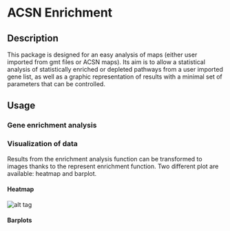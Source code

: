 # ACSN Enrichment


##  <a name="IIA"></a> Description
This package is designed for an easy analysis of maps (either user imported from gmt files or ACSN maps).
Its aim is to allow a statistical analysis of statistically enriched or depleted pathways from a user imported gene list, as well as a graphic representation of results with a minimal set of parameters that can be controlled.

##  <a name="IIB"></a> Usage
###  <a name="IIIA"></a> Gene enrichment analysis


###  <a name="IIIB"></a> Visualization of data
Results from the enrichment analysis function can be transformed to images thanks to the represent enrichment function. Two different plot are available: heatmap and barplot.
####  <a name="IVA"></a>  Heatmap
![alt tag](https://github.com/sysbio-curie/ACSN_Enrichment/blob/master/Images/Heatmap.png)

####  <a name="IVB"></a> Barplots
